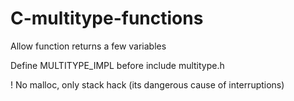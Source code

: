 # C-multitype-functions

Allow function returns a few variables

Define MULTITYPE_IMPL before include multitype.h

! No malloc, only stack hack (its dangerous cause of interruptions)
